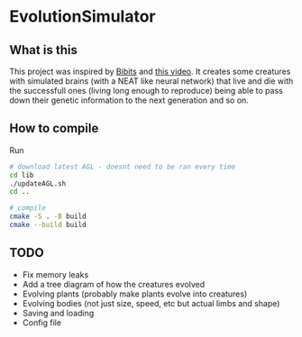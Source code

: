 # EvolutionSimulator

## What is this
This project was inspired by [Bibits](https://www.youtube.com/@TheBibitesDigitalLife) and [this video](https://www.youtube.com/watch?v=N3tRFayqVtk). It creates some creatures with simulated brains (with a NEAT like neural network) that live and die with the successfull ones (living long enough to reproduce) being able to pass down their genetic information to the next generation and so on.

## How to compile
Run
```bash
# download latest AGL - doesnt need to be ran every time
cd lib
./updateAGL.sh
cd ..

# compile
cmake -S . -B build
cmake --build build

```

## TODO
- Fix memory leaks
- Add a tree diagram of how the creatures evolved
- Evolving plants (probably make plants evolve into creatures)
- Evolving bodies (not just size, speed, etc but actual limbs and shape)
- Saving and loading
- Config file
